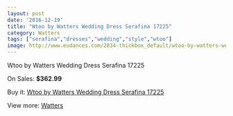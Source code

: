 ```yaml
---
layout: post
date: '2016-12-19'
title: "Wtoo by Watters Wedding Dress Serafina 17225"
category: Watters
tags: ["serafina","dresses","wedding","style","wtoo"]
image: http://www.eudances.com/2834-thickbox_default/wtoo-by-watters-wedding-dress-serafina-17225.jpg
---
```

Wtoo by Watters Wedding Dress Serafina 17225

On Sales: **$362.99**
<a href="https://www.eudances.com/en/watters/970-wtoo-by-watters-wedding-dress-serafina-17225.html"><amp-img layout="responsive" width="600" height="600" src="//www.eudances.com/2834-thickbox_default/wtoo-by-watters-wedding-dress-serafina-17225.jpg" alt="Wtoo by Watters Wedding Dress Serafina 17225 0" /></a>
<a href="https://www.eudances.com/en/watters/970-wtoo-by-watters-wedding-dress-serafina-17225.html"><amp-img layout="responsive" width="600" height="600" src="//www.eudances.com/2835-thickbox_default/wtoo-by-watters-wedding-dress-serafina-17225.jpg" alt="Wtoo by Watters Wedding Dress Serafina 17225 1" /></a>

Buy it: [Wtoo by Watters Wedding Dress Serafina 17225](https://www.eudances.com/en/watters/970-wtoo-by-watters-wedding-dress-serafina-17225.html "Wtoo by Watters Wedding Dress Serafina 17225")

View more: [Watters](https://www.eudances.com/en/12-watters "Watters")